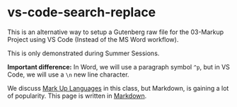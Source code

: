 # vs-code-search-replace

This is an alternative way to setup a Gutenberg raw file for the 03-Markup Project using VS Code (Instead of the MS Word workflow).

This is only demonstrated during Summer Sessions.

**Important difference:** In Word, we will use a paragraph symbol ```^p```, but in VS Code, we will use a ```\n``` new line character.

We discuss [Mark Up Languages](https://www.thoughtco.com/what-are-markup-languages-3468655) in this class, but Markdown, is gaining a lot of popularity. This page is written in [Markdown](https://www.markdownguide.org/).
